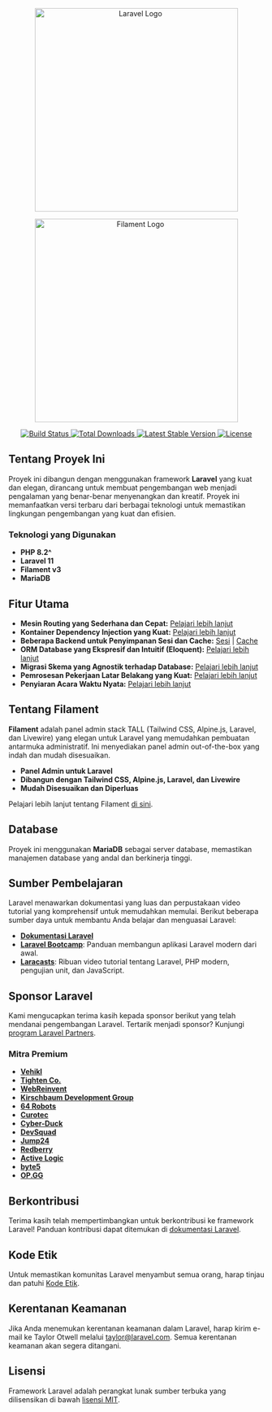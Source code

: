 <p align="center">
  <a href="https://laravel.com" target="_blank">
    <img src="https://raw.githubusercontent.com/laravel/art/master/logo-lockup/5%20SVG/2%20CMYK/1%20Full%20Color/laravel-logolockup-cmyk-red.svg" width="400" alt="Laravel Logo">
  </a>
</p>

<p align="center">
  <a href="https://filamentphp.com" target="_blank">
    <img src="https://www.luckymedia.dev/img/blog/why-do-we-use-filamentphp/filament-logo.svg" width="400" alt="Filament Logo">
  </a>
</p>

<p align="center">
  <a href="https://github.com/laravel/framework/actions">
    <img src="https://github.com/laravel/framework/workflows/tests/badge.svg" alt="Build Status">
  </a>
  <a href="https://packagist.org/packages/laravel/framework">
    <img src="https://img.shields.io/packagist/dt/laravel/framework" alt="Total Downloads">
  </a>
  <a href="https://packagist.org/packages/laravel/framework">
    <img src="https://img.shields.io/packagist/v/laravel/framework" alt="Latest Stable Version">
  </a>
  <a href="https://packagist.org/packages/laravel/framework">
    <img src="https://img.shields.io/packagist/l/laravel/framework" alt="License">
  </a>
</p>

## Tentang Proyek Ini

Proyek ini dibangun dengan menggunakan framework **Laravel** yang kuat dan elegan, dirancang untuk membuat pengembangan web menjadi pengalaman yang benar-benar menyenangkan dan kreatif. Proyek ini memanfaatkan versi terbaru dari berbagai teknologi untuk memastikan lingkungan pengembangan yang kuat dan efisien.

### Teknologi yang Digunakan

- **PHP 8.2^**
- **Laravel 11**
- **Filament v3**
- **MariaDB**

## Fitur Utama

- **Mesin Routing yang Sederhana dan Cepat:** [Pelajari lebih lanjut](https://laravel.com/docs/routing)
- **Kontainer Dependency Injection yang Kuat:** [Pelajari lebih lanjut](https://laravel.com/docs/container)
- **Beberapa Backend untuk Penyimpanan Sesi dan Cache:** [Sesi](https://laravel.com/docs/session) | [Cache](https://laravel.com/docs/cache)
- **ORM Database yang Ekspresif dan Intuitif (Eloquent):** [Pelajari lebih lanjut](https://laravel.com/docs/eloquent)
- **Migrasi Skema yang Agnostik terhadap Database:** [Pelajari lebih lanjut](https://laravel.com/docs/migrations)
- **Pemrosesan Pekerjaan Latar Belakang yang Kuat:** [Pelajari lebih lanjut](https://laravel.com/docs/queues)
- **Penyiaran Acara Waktu Nyata:** [Pelajari lebih lanjut](https://laravel.com/docs/broadcasting)

## Tentang Filament

**Filament** adalah panel admin stack TALL (Tailwind CSS, Alpine.js, Laravel, dan Livewire) yang elegan untuk Laravel yang memudahkan pembuatan antarmuka administratif. Ini menyediakan panel admin out-of-the-box yang indah dan mudah disesuaikan.

- **Panel Admin untuk Laravel**
- **Dibangun dengan Tailwind CSS, Alpine.js, Laravel, dan Livewire**
- **Mudah Disesuaikan dan Diperluas**

Pelajari lebih lanjut tentang Filament [di sini](https://filamentphp.com/docs/).

## Database

Proyek ini menggunakan **MariaDB** sebagai server database, memastikan manajemen database yang andal dan berkinerja tinggi.

## Sumber Pembelajaran

Laravel menawarkan dokumentasi yang luas dan perpustakaan video tutorial yang komprehensif untuk memudahkan memulai. Berikut beberapa sumber daya untuk membantu Anda belajar dan menguasai Laravel:

- **[Dokumentasi Laravel](https://laravel.com/docs)**
- **[Laravel Bootcamp](https://bootcamp.laravel.com)**: Panduan membangun aplikasi Laravel modern dari awal.
- **[Laracasts](https://laracasts.com)**: Ribuan video tutorial tentang Laravel, PHP modern, pengujian unit, dan JavaScript.

## Sponsor Laravel

Kami mengucapkan terima kasih kepada sponsor berikut yang telah mendanai pengembangan Laravel. Tertarik menjadi sponsor? Kunjungi [program Laravel Partners](https://partners.laravel.com).

### Mitra Premium

- **[Vehikl](https://vehikl.com/)**
- **[Tighten Co.](https://tighten.co)**
- **[WebReinvent](https://webreinvent.com/)**
- **[Kirschbaum Development Group](https://kirschbaumdevelopment.com)**
- **[64 Robots](https://64robots.com)**
- **[Curotec](https://www.curotec.com/services/technologies/laravel/)**
- **[Cyber-Duck](https://cyber-duck.co.uk)**
- **[DevSquad](https://devsquad.com/hire-laravel-developers)**
- **[Jump24](https://jump24.co.uk)**
- **[Redberry](https://redberry.international/laravel/)**
- **[Active Logic](https://activelogic.com)**
- **[byte5](https://byte5.de)**
- **[OP.GG](https://op.gg)**

## Berkontribusi

Terima kasih telah mempertimbangkan untuk berkontribusi ke framework Laravel! Panduan kontribusi dapat ditemukan di [dokumentasi Laravel](https://laravel.com/docs/contributions).

## Kode Etik

Untuk memastikan komunitas Laravel menyambut semua orang, harap tinjau dan patuhi [Kode Etik](https://laravel.com/docs/contributions#code-of-conduct).

## Kerentanan Keamanan

Jika Anda menemukan kerentanan keamanan dalam Laravel, harap kirim e-mail ke Taylor Otwell melalui [taylor@laravel.com](mailto:taylor@laravel.com). Semua kerentanan keamanan akan segera ditangani.

## Lisensi

Framework Laravel adalah perangkat lunak sumber terbuka yang dilisensikan di bawah [lisensi MIT](https://opensource.org/licenses/MIT).
